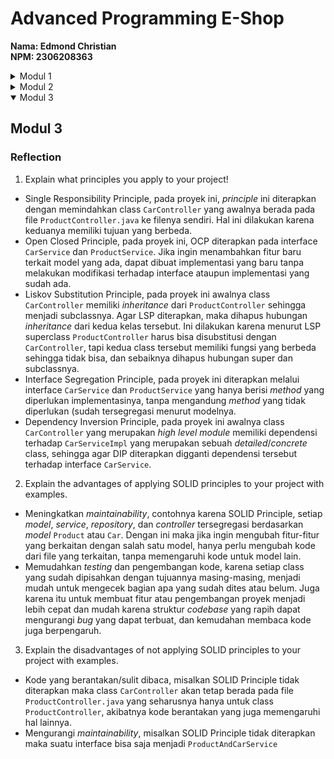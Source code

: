 # Advanced Programming E-Shop
**Nama: Edmond Christian**<br>
**NPM: 2306208363**

<details>
<summary>Modul 1</summary>

## Modul 1
### Reflection 1

Melalui modul ini saya telah mempelajari mengenai *coding standard* seperti clean code. Salah satu *practice*nya yang sederhana adalah memberikan nama yang berarti pada nama variabel, fungsi, ataupun *class*. Dengan *meaningful names* saya tidak perlu sering mengecek maksud dari variabel/fungsi tersebut sehingga menghemat waktu. Pada modul semua nama-nama memiliki maksud tertentu yang jelas dan ringkas juga. Menurut saya, penamaan variabel saya sudah cukup baik karena sudah saya biasakan sejak dulu.
<br>Prinsip *clean code* yang kedua adalah mengenai pembuatan fungsi yang sederhana dan melakukan 1 hal tanpa mengubah hal lain. Biasanya fungsi yang saya buat kebalikannya, atau mencoba melakukan suatu fitur secara keseluruhan dalam satu fungsi. Setelah melihat tutorial, saya menjadi sadar akan fungsi yang lebih rapih dan sederhana, yang kemudian digunakan bersama untuk sebuah fitur.
<br>Sebelumnya, saya mengira bahwa *comment* yang lengkap berarti bagus. Namun setelah melihat fungsi-fungsi yang sederhana dan dapat menjelaskan dirinya hanya dengan dilihat, saya jadi tahu bahwa *comment* tidak selalunya dibutuhkan. Melainkan ada saat-saat tertentu dimana *comment* diperlukan (sesuai dengan modul). Meskipun begitu, pada tutorial ini saya merasa ada bagian yang kurang jelas, contohnya bagian tes yang menurut saya memerlukan *comment* lebih lanjut.
<br>*Practice clean code* yang tersisa adalah data struktur dan objek, dan *error handling*. Biasanya dalam membuat *class* suatu objek saya selalu menggunakan *concrete class* karena tidak merasa membutuhkan *interface* atau *abstract class*, tapi dengan berkembangnya kompleksitas proyek yang dikerjakan saya mungkin akan semakin banyak menggunakannya. Hal yang sama juga berlaku untuk *error handling*, yang saya lakukan biasanya minimal dan tidak mengikuti standar yang berlaku. Contohnya, pada tutorial ini *error handling* yang saya terapkan hanya pada di tes-tes.
<br><br>
Pada tutorial 1 ini, saya belum menerapkan standar *secure coding* apapun. Ini adalah karena tidak adanya *user* sehingga autentikasi dan otorisasi tidak dapat dilakukan. Namun ada juga *secure coding* yang dapat saya lakukan tapi tidak lakukan, yaitu *input data validation* dan *output data encoding*.
<br><br>
Hal-hal yang perlu saya perbaiki adalah
- Membuat *coding syntax* yang lebih jelas sehingga kebutuhan untuk *comment* berkurang
- Memperbaiki kebiasaan buruk dalam membuat fungsi
- Mengimplementasi penggunaan data struktur dan objek yang lebih baik
- Mengimplementasi *error handling*


Lalu, ada juga beberapa kekurangan spesifik pada *source code* proyek ini, yaitu
- Tidak adanya *input data validation* dan *output data encoding* sama sekali
- Tidak adanya sistem untuk melakukan autentikasi dan otorisasi
- Sintaks kode yang membutuhkan *comment*
- Penyimpanan data/*repository* yang berdasarkan *list* java
- Tampilan aplikasi yang polos

### Reflection 2
1.
- Setelah membuat *unit tests* saya merasa lebih yakin bahwa aplikasi yang dibuat akan berjalan sesuai dengan fungsinya.
- Menurut saya, jumlah *unit test* dalam suatu *class* dipengaruhi oleh berapa banyak fungsi atau hal yang dilakukan di dalamnya, dan hasil yang diinginkan. Namun *unit test* sebaiknya dilakukan dalam jumlah yang sedikit tapi memiliki *coverage* yang banyak.
- Kita mengetahui *unit test* cukup jika memiliki *coverage* yang banyak dan juga mencakupi *edge cases*. Dengan ini kita mengurangi kemungkinan kasus di mana program error.
- Jika kita memiliki 100% *code coverage* bukan berarti program tidak memiliki *bugs* atau error sama sekali. *Code coverage* hanya berarti berapa bagian dari kode yang sudah dijalankan pada suatu tes, jika tes yang dijalankan kurang lengkap atau tidak efektif maka tidak menutupi kemungkinan munculnya *bug* atau error.

2. Menurut saya pembuatan file baru untuk melakukan tes yang memverifikasi jumlah barang dalam *list product* akan mengurangi kualitas kode *functional test*. Ini karena banyaknya prosedur dan variabel yang mirip. Karena itu, sebaiknya tes tersebut dilakukan di *class* yang sama seperti pada file `CreateProductFunctionalTest.java`. Jika tidak, kualitas kode akan berkurang karena adanya pengulangan/duplikasi kode. Selain itu verifikasi jumlah barang dalam *list product* juga masih berhubungan dengan proses *create product* yang sudah memiliki filenya sehingga lebih masuk akan jika berada pada file yang sama.
</details>

<details>

<summary>Modul 2</summary>

## Modul 2
### Reflection
1. Pada *exercise* saya memperbaiki beberapa isu kode, isu-isunya adalah sebagai berikut:
- `Add a nested comment explaining why this method is empty, throw an UnsupportedOperationException or complete the implementation.
Methods should not be empty java:S1186`, isu ini disebabkan adanya *method* pada *concrete class* yang memiliki *body* kosong. Pada kode saya hal ini terdapat pada *method* `SetUp()` dalam salah satu *unit test*. Hal yang saya lakukan untuk memperbaiki isunya adalah menambahkan *comment* yang menjelaskan kenapa terdapat *method* kosong tersebut.
- `Group dependencies by their destination.
Dependencies should be grouped by destination kotlin:S6629`, isu ini terjadi karena pada `build.gradle.kts` urutan *dependencies* yang ditulis tidak dikelompokkan berdasarkan tujuannya dan tidak berurutan. Untuk memperbaikinya, saya hanya perlu mengelompokkan *depedencies* sesuai tujuan/fungsinya (misal: `implementation(..)` dan `testImplementation(..)`)
- `'Unnecessary imports should be removed java:S1128`, sesuai namanya isu ini terjadi karena terdapat *import* yang tidak digunakan dalam beberapa file. Cara memperbaikinya hanya dengan menghapusnya dari kode.

- `Swap these 2 arguments so they are in the correct order: expected value, actual value.
Assertion arguments should be passed in the correct order java:S3415`, isu ini disebabkan urutan argumen pada *assertion method* yang kebalik. Hal ini dikarenakan urutan untuk *expected value* dan *actual value* sudah ditentukan untuk meningkatkan *maintability* kode. Yang saya lakukan untuk memperbaikinya adalah mengubah urutan argumen pada *method-method* tersebut.

- Isu terakhir yang saya perbaiki adalah menghapus modifier `Public` pada beberapa *java test class*.

2. Menurut saya, implementasi yang sekarang telah memenuhi definisi CI dan CD. Pada implementasi sekarang, setiap terjadi perubahan atau perbaruan *codebase* yang di-*push*, maka akan langsung dilakukan pengetesan *unit tests* oleh GitHub Actions, dan *code analysis* oleh OSSF Scorecard dan SonarCloud sehingga sudah memenuhi definisi dari *Continuous Integration*. Dengan ini kode akan dicek kualitas dan kebenarannya setiap terjadi perubahan. Lalu, setiap *push* pada branch *master* yang dilakukan juga akan dilakukan *deployment* yang otomatis oleh Koyeb beserta tes-tesnya sehingga sudah memenuhi *Continuous Deployment*. Dengan ini maka workflow kode sudah memenuhi definisi dari *Continuous Integration* dan *Continuous Deployment*. Dengan ini juga setiap perubahan kode di *branch master* akan langsung mengetes dan mengdeploy proyek sehingga proses automasi CI/CD terjadi.
</details>

<details open>

<summary>Modul 3</summary>

## Modul 3
### Reflection

1. Explain what principles you apply to your project!
- Single Responsibility Principle, pada proyek ini, *principle* ini diterapkan dengan memindahkan class `CarController` yang awalnya berada pada file `ProductController.java` ke filenya sendiri. Hal ini dilakukan karena keduanya memiliki tujuan yang berbeda.
- Open Closed Principle, pada proyek ini, OCP diterapkan pada interface `CarService` dan `ProductService`. Jika ingin menambahkan fitur baru terkait model yang ada, dapat dibuat implementasi yang baru tanpa melakukan modifikasi terhadap interface ataupun implementasi yang sudah ada.
- Liskov Substitution Principle, pada proyek ini awalnya class `CarController` memiliki *inheritance* dari `ProductController` sehingga menjadi subclassnya. Agar LSP diterapkan, maka dihapus hubungan *inheritance* dari kedua kelas tersebut. Ini dilakukan karena menurut LSP superclass `ProductController` harus bisa disubstitusi dengan `CarController`, tapi kedua class tersebut memiliki fungsi yang berbeda sehingga tidak bisa, dan sebaiknya dihapus hubungan super dan subclassnya.
- Interface Segregation Principle, pada proyek ini diterapkan melalui interface `CarService` dan `ProductService` yang hanya berisi *method* yang diperlukan implementasinya, tanpa mengandung *method* yang tidak diperlukan (sudah tersegregasi menurut modelnya.
- Dependency Inversion Principle, pada proyek ini awalnya class `CarController` yang merupakan *high level module* memiliki dependensi terhadap `CarServiceImpl` yang merupakan sebuah *detailed*/*concrete* class, sehingga agar DIP diterapkan digganti dependensi tersebut terhadap interface `CarService`.
2. Explain the advantages of applying SOLID principles to your project with examples.
- Meningkatkan *maintainability*, contohnya karena SOLID Principle, setiap *model*, *service*, *repository*, dan *controller* tersegregasi berdasarkan *model* `Product` atau `Car`. Dengan ini maka jika ingin mengubah fitur-fitur yang berkaitan dengan salah satu model, hanya perlu mengubah kode dari file yang terkaitan, tanpa memengaruhi kode untuk model lain.
- Memudahkan *testing* dan pengembangan kode, karena setiap class yang sudah dipisahkan dengan tujuannya masing-masing, menjadi mudah untuk mengecek bagian apa yang sudah dites atau belum. Juga karena itu untuk membuat fitur atau pengembangan proyek menjadi lebih cepat dan mudah karena struktur *codebase* yang rapih dapat mengurangi *bug* yang dapat terbuat, dan kemudahan membaca kode juga berpengaruh.

3. Explain the disadvantages of not applying SOLID principles to your project with examples.
- Kode yang berantakan/sulit dibaca, misalkan SOLID Principle tidak diterapkan maka class `CarController` akan tetap berada pada file `ProductController.java` yang seharusnya hanya untuk class `ProductController`, akibatnya kode berantakan yang juga memengaruhi hal lainnya.
- Mengurangi *maintainability*, misalkan SOLID Principle tidak diterapkan maka suatu interface bisa saja menjadi `ProductAndCarService`
</details>
